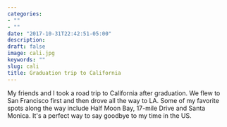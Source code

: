 ```yaml
---
categories:
- ""
- ""
date: "2017-10-31T22:42:51-05:00"
description:
draft: false
image: cali.jpg
keywords: ""
slug: cali
title: Graduation trip to California
---
```


My friends and I took a road trip to California after graduation. We flew to San Francisco first and then drove all the way to LA. Some of my favorite spots along the way include Half Moon Bay, 17-mile Drive and Santa Monica. It's a perfect way to say goodbye to my time in the US. 